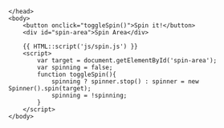 <!doctype html>
<html lang="en">
    <head>
        <meta charset="utf-8">
        <title></title>
        <style type="text/css">
        #spin-area{
        height:100px;
        width:100px;
        background-color: #FFF;
        border-radius: 3px;
        }
        </style>



    </head>
    <body>
        <button onclick="toggleSpin()">Spin it!</button>
        <div id="spin-area">Spin Area</div>

        {{ HTML::script('js/spin.js') }}
        <script>
            var target = document.getElementById('spin-area');
            var spinning = false;
            function toggleSpin(){
                spinning ? spinner.stop() : spinner = new Spinner().spin(target);
                spinning = !spinning;
            }
        </script>
    </body>
</html>